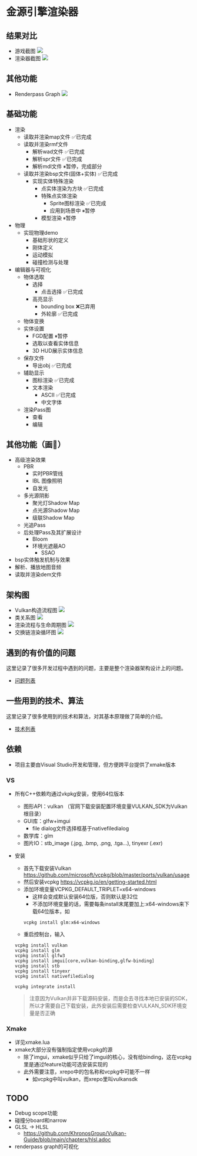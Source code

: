 # 金源引擎渲染器
## 结果对比
- 游戏截图
![](./Doc/Images/assault_game.jpg)
- 渲染器截图
![](./Doc/Images/assault_this_renderer.png)

## 其他功能
- Renderpass Graph
![](./Doc/Images/renderpass_graph_demo.gif)

## 基础功能
- 渲染
  - 读取并渲染map文件 ✅已完成
  - 读取并渲染rmf文件
    - 解析wad文件 ✅已完成
    - 解析spr文件 ✅已完成
    - 解析mdl文件 ⏸暂停，完成部分
  - 读取并渲染bsp文件(固体+实体) ✅已完成
    - 实现实体特殊渲染
      - 点实体渲染为方块 ✅已完成
      - 特殊点实体渲染
        - Sprite图标渲染 ✅已完成
        - 应用到场景中 ⏸暂停
      - 模型渲染 ⏸暂停
- 物理
  - 实现物理demo
    - 基础形状的定义
    - 刚体定义
    - 运动模拟
    - 碰撞检测与处理
- 编辑器与可视化
  - 物体选取
    - 选择
      - 点击选择 ✅已完成
    - 高亮显示 
      - bounding box ❌已弃用
      - 外轮廓 ✅已完成
  - 物体变换
  - 实体设置
    - FGD配置 ⏸暂停
    - 选取以查看实体信息
    - 3D HUD展示实体信息
  - 保存文件
    - 导出obj ✅已完成
  - 辅助显示
    - 图标渲染 ✅已完成
    - 文本渲染
      - ASCII ✅已完成
      - 中文字体
  - 渲染Pass图
    - 查看
    - 编辑
## 其他功能（画🍕）
- 高级渲染效果
  - PBR
    - 实时PBR管线
    - IBL 图像照明
    - 自发光
  - 多光源阴影
    - 聚光灯Shadow Map
    - 点光源Shadow Map
    - 级联Shadow Map
  - 光追Pass
  - 后处理Pass及其扩展设计
    - Bloom
    - 环境光遮蔽AO
      - SSAO
- bsp实体触发机制与效果
- 解析、播放地图音频
- 读取并渲染dem文件

## 架构图
- Vulkan构造流程图
![](./Doc/VulkanConstructSequence.png)
- 类关系图
![](./Doc/ClassRelations.png)
- 渲染流程与生命周期图
![](./Doc/LiveCycle.png)
- 交换链渲染循环图
![](./Doc/RenderLoopWithSwapchain.png)

## 遇到的有价值的问题
这里记录了很多开发过程中遇到的问题，主要是整个渲染器架构设计上的问题。
- [问题列表](./ProblemList.md)

## 一些用到的技术、算法
这里记录了很多使用到的技术和算法，对其基本原理做了简单的介绍。
- [技术列表](./TechList.md)

## 依赖
- 项目主要由Visual Studio开发和管理，但方便跨平台提供了xmake版本
### VS
- 所有C++依赖均通过vkpkg安装，使用64位版本
  - 图形API：vulkan （官网下载安装配置环境变量VULKAN_SDK为Vulkan根目录）
  - GUI库：glfw+imgui
    - file dialog文件选择框基于nativefiledialog
  - 数学库：glm
  - 图片IO：stb_image (.jpg, .bmp, .png, .tga...), tinyexr (.exr)

- 安装
  - 首先下载安装Vulkan https://github.com/microsoft/vcpkg/blob/master/ports/vulkan/usage
  - 然后安装vcpkg https://vcpkg.io/en/getting-started.html 
  - 添加环境变量VCPKG_DEFAULT_TRIPLET=x64-windows
    - 这样会变成默认安装64位版，否则默认是32位
    - 不添加环境变量的话，需要每条install末尾要加上:x64-windows来下载64位版本，如
    ```
    vcpkg install glm:x64-windows
    ```
  - 重启控制台，输入
  ```
  vcpkg install vulkan
  vcpkg install glm
  vcpkg install glfw3
  vcpkg install imgui[core,vulkan-binding,glfw-binding]
  vcpkg install stb
  vcpkg install tinyexr
  vcpkg install nativefiledialog

  vcpkg integrate install
  ```
  > 注意因为Vulkan并非下载源码安装，而是会去寻找本地已安装的SDK，所以才需要自己下载安装，此外安装后需要检查VULKAN_SDK环境变量是否正确

### Xmake
- 详见xmake.lua
- xmake大部分没有强制指定使用vcpkg的源
  - 除了imgui，xmake似乎只给了imgui的核心，没有给binding，这在vcpkg里是通过feature功能可选安装实现的
  - 此外需要注意，xrepo中的包名称和vcpkg中可能不一样
    - 如vcpkg中叫vulkan，而xrepo里叫vulkansdk

## TODO
  - Debug scope功能
  - 碰撞分board和narrow
  - GLSL → HLSL
    - https://github.com/KhronosGroup/Vulkan-Guide/blob/main/chapters/hlsl.adoc
  - renderpass graph的可视化